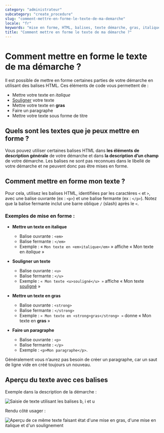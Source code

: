 ```yaml
---
category: "administrateur"
subcategory: "create_procedure"
slug: "comment-mettre-en-forme-le-texte-de-ma-demarche"
locale: "fr"
keywords: "mise en forme, HTML, balises, texte démarche, gras, italique, souligné"
title: "Comment mettre en forme le texte de ma démarche ?"
---
```


# Comment mettre en forme le texte de ma démarche ?

Il est possible de mettre en forme certaines parties de votre démarche en utilisant des balises HTML. Ces éléments de code vous permettent de :

- Mettre votre texte en *italique*
- <u>Souligner</u> votre texte
- Mettre votre texte en **gras**
- Faire un paragraphe
- Mettre votre texte sous forme de titre

## Quels sont les textes que je peux mettre en forme ?

Vous pouvez utiliser certaines balises HTML dans **les éléments de description générale** de votre démarche et dans **la description d’un champ** de votre démarche. Les balises ne sont pas reconnues dans le libellé de votre démarche et ne peuvent donc pas être mises en forme.

## Comment mettre en forme mon texte ?

Pour cela, utilisez les balises HTML, identifiées par les caractères `<` et `>`, avec une balise ouvrante (ex : `<p>`) et une balise fermante (ex : `</p>`). Notez que la balise fermante inclut une barre oblique `/` (slash) après le `<`.

### Exemples de mise en forme :

- **Mettre un texte en italique**
  - Balise ouvrante : `<em>`
  - Balise fermante : `</em>`
  - Exemple : « `Mon texte en <em>italique</em>` » affiche « Mon texte en *italique* »

- **Souligner un texte**
  - Balise ouvrante : `<u>`
  - Balise fermante : `</u>`
  - Exemple : `« Mon texte <u>souligné</u> »` affiche « Mon texte <u>souligné</u> »

- **Mettre un texte en gras**
  - Balise ouvrante : `<strong>`
  - Balise fermante : `</strong>`
  - Exemple : `« Mon texte en <strong>gras</strong> »` donne « Mon texte en **gras** »

- **Faire un paragraphe**
  - Balise ouvrante : `<p>`
  - Balise fermante : `</p>`
  - Exemple : `<p>Mon paragraphe</p>`.

 Généralement vous n’aurez pas besoin de créer un paragraphe, car un saut de ligne vide en créé toujours un nouveau.

## Aperçu du texte avec ces balises

Exemple dans la description de la démarche :

![Saisie de texte utilisant les balises b, i et u](faq/administrateur-example-markup.png)

Rendu côté usager :

![Aperçu de ce même texte faisant état d'une mise en gras, d'une mise en italique et d'un soulignement](faq/administrateur-example-markup-preview.png)
